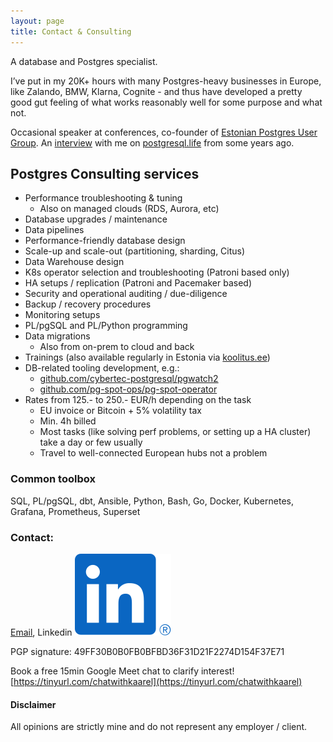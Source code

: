 ```yaml
---
layout: page
title: Contact & Consulting
---
```


A database and Postgres specialist.

I’ve put in my 20K+ hours with many Postgres-heavy businesses in Europe, like Zalando, BMW, Klarna, Cognite - and thus have developed
a pretty good gut feeling of what works reasonably well for some purpose and what not.

Occasional speaker at conferences, co-founder of [Estonian Postgres User Group](https://www.meetup.com/tallinn-postgresql-meetup/).
An [interview](https://postgresql.life/post/kaarel_moppel/) with me on [postgresql.life](https://postgresql.life/) from some years ago.

## Postgres Consulting services

* Performance troubleshooting & tuning
  - Also on managed clouds (RDS, Aurora, etc)
* Database upgrades / maintenance
* Data pipelines
* Performance-friendly database design
* Scale-up and scale-out (partitioning, sharding, Citus)
* Data Warehouse design
* K8s operator selection and troubleshooting (Patroni based only)
* HA setups / replication (Patroni and Pacemaker based)
* Security and operational auditing / due-diligence
* Backup / recovery procedures
* Monitoring setups
* PL/pgSQL and PL/Python programming
* Data migrations
  * Also from on-prem to cloud and back
* Trainings (also available regularly in Estonia via [koolitus.ee](https://koolitus.ee/otsing?q=Moppel))
* DB-related tooling development, e.g.:
  - [github.com/cybertec-postgresql/pgwatch2](https://github.com/cybertec-postgresql/pgwatch2)
  - [github.com/pg-spot-ops/pg-spot-operator](https://github.com/pg-spot-ops/pg-spot-operator)
* Rates from 125.- to 250.- EUR/h depending on the task
  - EU invoice or Bitcoin + 5% volatility tax
  - Min. 4h billed
  - Most tasks (like solving perf problems, or setting up a HA cluster) take a day or few usually
  - Travel to well-connected European hubs not a problem

### Common toolbox

SQL, PL/pgSQL, dbt, Ansible, Python, Bash, Go, Docker, Kubernetes, Grafana, Prometheus, Superset


### Contact:
[Email](mailto:kaarel.moppel@gmail.com), Linkedin [![](/assets/img/linkedin.svg)](https://www.linkedin.com/in/kaarelmoppel/)

PGP signature: 49FF30B0B0FB0BFBD36F31D21F2274D154F37E71

Book a free 15min Google Meet chat to clarify interest! [https://tinyurl.com/chatwithkaarel](https://tinyurl.com/chatwithkaarel)


#### Disclaimer

All opinions are strictly mine and do not represent any employer / client.
